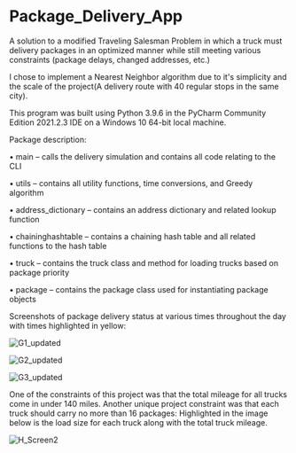 # Package_Delivery_App
A solution to a modified Traveling Salesman Problem in which a truck must delivery packages in an optimized manner while still meeting various constraints (package delays, changed addresses, etc.)

I chose to implement a Nearest Neighbor algorithm due to it's simplicity and the scale of the project(A delivery route with 40 regular stops in the same city).

This program was built using Python 3.9.6 in the PyCharm Community Edition 2021.2.3 IDE on a Windows 10 64-bit local machine.


Package description:

•	main – calls the delivery simulation and contains all code relating to the CLI

•	utils – contains all utility functions, time conversions, and Greedy algorithm

•	address_dictionary – contains an address dictionary and related lookup function

•	chaininghashtable – contains a chaining hash table and all related functions to the hash table

•	truck – contains the truck class and method for loading trucks based on package priority

•	package – contains the package class used for instantiating package objects


Screenshots of package delivery status at various times throughout the day with times highlighted in yellow:

![G1_updated](https://user-images.githubusercontent.com/79055002/155603340-a5d241e1-4634-4965-a188-084553f69c00.png)


![G2_updated](https://user-images.githubusercontent.com/79055002/155603373-75d0feef-4705-4002-85bb-84c1773df8bc.png)


![G3_updated](https://user-images.githubusercontent.com/79055002/155603392-99801905-d788-4f72-9079-24c3d35f6b8c.png)

One of the constraints of this project was that the total mileage for all trucks come in under 140 miles. 
Another unique project constraint was that each truck should carry no more than 16 packages: Highlighted in the image below is the load size for each truck along with the total truck mileage.

![H_Screen2](https://user-images.githubusercontent.com/79055002/155603895-a47fb779-ce2e-4a57-9745-1588da2b8acf.png)
